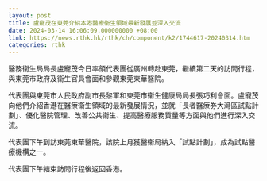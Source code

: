 ```yaml
---
layout: post
title: 盧寵茂在東莞介紹本港醫療衞生領域最新發展並深入交流
date: 2024-03-14 16:06:09.000000000 +08:00
link: https://news.rthk.hk/rthk/ch/component/k2/1744617-20240314.htm
categories: rthk
---
```


醫務衞生局局長盧寵茂今日率領代表團從廣州轉赴東莞，繼續第二天的訪問行程，與東莞市政府及衞生官員會面和參觀東莞東華醫院。

代表團與東莞市人民政府副市長黎軍和東莞市衞生健康局局長張巧利會面。盧寵茂向他們介紹香港在醫療衞生領域的最新發展情況，並就「長者醫療券大灣區試點計劃」、優化醫院管理、改善公共衞生、提高醫療服務質量等方面與他們進行深入交流。

代表團下午到訪東莞東華醫院，該院上月獲醫衞局納入「試點計劃」，成為試點醫療機構之一。

代表團下午結束訪問行程後返回香港。
